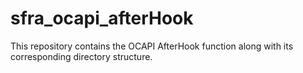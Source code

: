 # sfra_ocapi_afterHook
This repository contains the OCAPI AfterHook function along with its corresponding directory structure.

